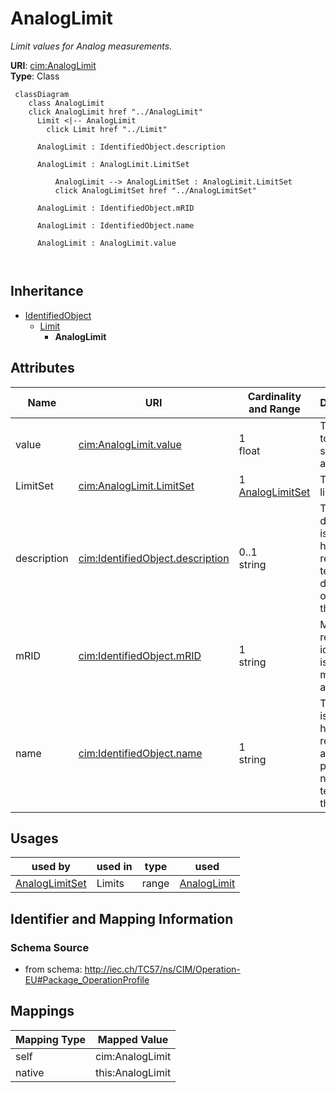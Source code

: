 # AnalogLimit


_Limit values for Analog measurements._





**URI**: [cim:AnalogLimit](http://iec.ch/TC57/CIM100#AnalogLimit)<br />
**Type**: Class




```mermaid
 classDiagram
    class AnalogLimit
    click AnalogLimit href "../AnalogLimit"
      Limit <|-- AnalogLimit
        click Limit href "../Limit"
      
      AnalogLimit : IdentifiedObject.description
        
      AnalogLimit : AnalogLimit.LimitSet
        
          AnalogLimit --> AnalogLimitSet : AnalogLimit.LimitSet
          click AnalogLimitSet href "../AnalogLimitSet"
        
      AnalogLimit : IdentifiedObject.mRID
        
      AnalogLimit : IdentifiedObject.name
        
      AnalogLimit : AnalogLimit.value
        
      
```





## Inheritance
* [IdentifiedObject](IdentifiedObject.md)
    * [Limit](Limit.md)
        * **AnalogLimit**



## Attributes


| Name | URI | Cardinality and Range | Description | Inheritance |
| ---  | --- | --- | --- | --- |
| value | [cim:AnalogLimit.value](http://iec.ch/TC57/CIM100#AnalogLimit.value) | 1 <br />  float  | The value to supervise against | direct |
| LimitSet | [cim:AnalogLimit.LimitSet](http://iec.ch/TC57/CIM100#AnalogLimit.LimitSet) | 1 <br />  [AnalogLimitSet](AnalogLimitSet.md)  | The set of limits | direct |
| description | [cim:IdentifiedObject.description](http://iec.ch/TC57/CIM100#IdentifiedObject.description) | 0..1 <br />  string  | The description is a free human readable text describing or naming the object | [IdentifiedObject](IdentifiedObject.md) |
| mRID | [cim:IdentifiedObject.mRID](http://iec.ch/TC57/CIM100#IdentifiedObject.mRID) | 1 <br />  string  | Master resource identifier issued by a model authority | [IdentifiedObject](IdentifiedObject.md) |
| name | [cim:IdentifiedObject.name](http://iec.ch/TC57/CIM100#IdentifiedObject.name) | 1 <br />  string  | The name is any free human readable and possibly non unique text naming the o... | [IdentifiedObject](IdentifiedObject.md) |





## Usages

| used by | used in | type | used |
| ---  | --- | --- | --- |
| [AnalogLimitSet](AnalogLimitSet.md) | Limits | range | [AnalogLimit](AnalogLimit.md) |






## Identifier and Mapping Information







### Schema Source


* from schema: http://iec.ch/TC57/ns/CIM/Operation-EU#Package_OperationProfile





## Mappings

| Mapping Type | Mapped Value |
| ---  | ---  |
| self | cim:AnalogLimit |
| native | this:AnalogLimit |





